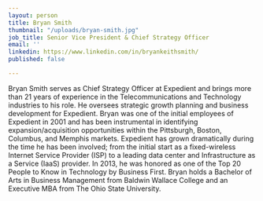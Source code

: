 ```yaml
---
layout: person
title: Bryan Smith
thumbnail: "/uploads/bryan-smith.jpg"
job_title: Senior Vice President & Chief Strategy Officer
email: ''
linkedin: https://www.linkedin.com/in/bryankeithsmith/
published: false

---
```

Bryan Smith serves as Chief Strategy Officer at Expedient and brings more than 21 years of experience in the Telecommunications and Technology industries to his role. He oversees strategic growth planning and business development for Expedient. Bryan was one of the initial employees of Expedient in 2001 and has been instrumental in identifying expansion/acquisition opportunities within the Pittsburgh, Boston, Columbus, and Memphis markets. Expedient has grown dramatically during the time he has been involved; from the initial start as a fixed-wireless Internet Service Provider (ISP) to a leading data center and Infrastructure as a Service (IaaS) provider. In 2013, he was honored as one of the Top 20 People to Know in Technology by Business First. Bryan holds a Bachelor of Arts in Business Management from Baldwin Wallace College and an Executive MBA from The Ohio State University.